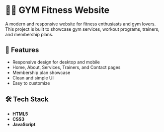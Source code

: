 # 🏋️‍♂️ GYM Fitness Website

A modern and responsive website for fitness enthusiasts and gym lovers.  
This project is built to showcase gym services, workout programs, trainers, and membership plans.



## 🚀 Features
- Responsive design for desktop and mobile
- Home, About, Services, Trainers, and Contact pages
- Membership plan showcase
- Clean and simple UI
- Easy to customize



## 🛠️ Tech Stack
- **HTML5**
- **CSS3**
- **JavaScript**


